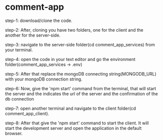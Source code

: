 # comment-app

step-1: download/clone the code.

step-2: After, cloning you have two folders, one for the client and the another for the server-side.

step-3: navigate to the server-side folder(cd comment_app_services) from your terminal.

step-4: open the code in your text editor and go the environment folder(comment_app_services -> .env)

step-5: After that replace the mongoDB connecting string(MONGODB_URL) with your mongoDB connection string.

step-6: Now, give the 'npm start' command from the terminal, that will start the server and the indicates the url of the server and the confirmation of the db connection

step-7: open another terminal and navigate to the client folder(cd comment_app_client).

step-8: After that give the 'npm start' command to start the client. It will start the development server and open the application in the default browser.
